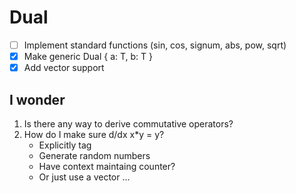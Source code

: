# Dual

- [ ] Implement standard functions (sin, cos, signum, abs, pow, sqrt)
- [x] Make generic Dual<T> { a: T, b: T }
- [x] Add vector support

## I wonder
1. Is there any way to derive commutative operators?
1. How do I make sure d/dx x*y = y?
    * Explicitly tag
    * Generate random numbers
    * Have context maintaing counter?
    * Or just use a vector ...
